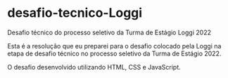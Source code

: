 # desafio-tecnico-Loggi
Desafio técnico do processo seletivo da Turma de Estágio Loggi 2022

Esta é a resolução que eu preparei para o desafio colocado pela Loggi na etapa de desafio técnico no processo seletivo da Turma de Estágio 2022.

O desafio desenvolvido utilizando HTML, CSS e JavaScript.
